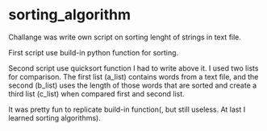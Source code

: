 # sorting_algorithm
Challange was write own script on sorting lenght of strings in text file.

First script use build-in python function for sorting.

Second script use quicksort function I had to write above it. I used two lists for comparison. The first list (a_list) contains words from a text file, and the second (b_list) uses the length of those words that are sorted and create a third list (c_list) when compared first and second list.

It was pretty fun to replicate build-in function(, but still useless. At last I learned sorting algorithms).
